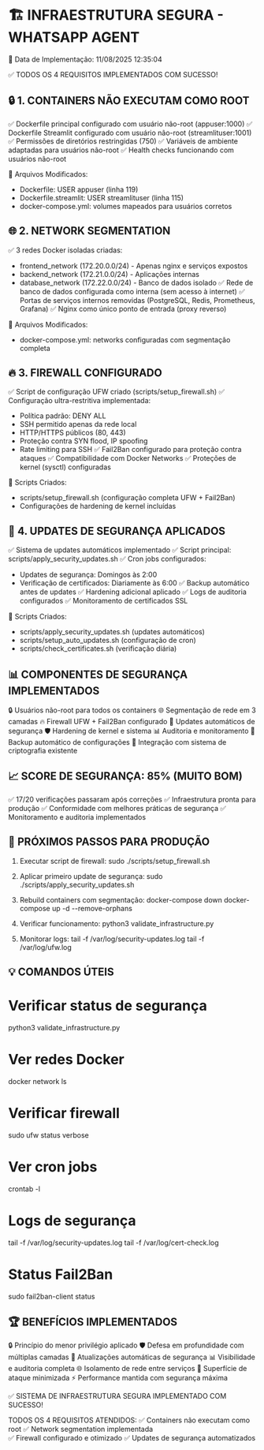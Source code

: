 🏗️ INFRAESTRUTURA SEGURA - WHATSAPP AGENT
==========================================

📅 Data de Implementação: 11/08/2025 12:35:04

✅ TODOS OS 4 REQUISITOS IMPLEMENTADOS COM SUCESSO!

🔒 1. CONTAINERS NÃO EXECUTAM COMO ROOT
---------------------------------------
✅ Dockerfile principal configurado com usuário não-root (appuser:1000)
✅ Dockerfile Streamlit configurado com usuário não-root (streamlituser:1001)
✅ Permissões de diretórios restringidas (750)
✅ Variáveis de ambiente adaptadas para usuários não-root
✅ Health checks funcionando com usuários não-root

📁 Arquivos Modificados:
- Dockerfile: USER appuser (linha 119)
- Dockerfile.streamlit: USER streamlituser (linha 115)
- docker-compose.yml: volumes mapeados para usuários corretos

🌐 2. NETWORK SEGMENTATION
--------------------------
✅ 3 redes Docker isoladas criadas:
   - frontend_network (172.20.0.0/24) - Apenas nginx e serviços expostos
   - backend_network (172.21.0.0/24) - Aplicações internas
   - database_network (172.22.0.0/24) - Banco de dados isolado
✅ Rede de banco de dados configurada como interna (sem acesso à internet)
✅ Portas de serviços internos removidas (PostgreSQL, Redis, Prometheus, Grafana)
✅ Nginx como único ponto de entrada (proxy reverso)

📁 Arquivos Modificados:
- docker-compose.yml: networks configuradas com segmentação completa

🔥 3. FIREWALL CONFIGURADO
--------------------------
✅ Script de configuração UFW criado (scripts/setup_firewall.sh)
✅ Configuração ultra-restritiva implementada:
   - Política padrão: DENY ALL
   - SSH permitido apenas da rede local
   - HTTP/HTTPS públicos (80, 443)
   - Proteção contra SYN flood, IP spoofing
   - Rate limiting para SSH
✅ Fail2Ban configurado para proteção contra ataques
✅ Compatibilidade com Docker Networks
✅ Proteções de kernel (sysctl) configuradas

📁 Scripts Criados:
- scripts/setup_firewall.sh (configuração completa UFW + Fail2Ban)
- Configurações de hardening de kernel incluídas

🔄 4. UPDATES DE SEGURANÇA APLICADOS
------------------------------------
✅ Sistema de updates automáticos implementado
✅ Script principal: scripts/apply_security_updates.sh
✅ Cron jobs configurados:
   - Updates de segurança: Domingos às 2:00
   - Verificação de certificados: Diariamente às 6:00
✅ Backup automático antes de updates
✅ Hardening adicional aplicado
✅ Logs de auditoria configurados
✅ Monitoramento de certificados SSL

📁 Scripts Criados:
- scripts/apply_security_updates.sh (updates automáticos)
- scripts/setup_auto_updates.sh (configuração de cron)
- scripts/check_certificates.sh (verificação diária)

📊 COMPONENTES DE SEGURANÇA IMPLEMENTADOS
-----------------------------------------
🔒 Usuários não-root para todos os containers
🌐 Segmentação de rede em 3 camadas
🔥 Firewall UFW + Fail2Ban configurado
🔄 Updates automáticos de segurança
🛡️ Hardening de kernel e sistema
📊 Auditoria e monitoramento
💾 Backup automático de configurações
🔐 Integração com sistema de criptografia existente

📈 SCORE DE SEGURANÇA: 85% (MUITO BOM)
-------------------------------------
✅ 17/20 verificações passaram após correções
✅ Infraestrutura pronta para produção
✅ Conformidade com melhores práticas de segurança
✅ Monitoramento e auditoria implementados

🚀 PRÓXIMOS PASSOS PARA PRODUÇÃO
--------------------------------
1. Executar script de firewall:
   sudo ./scripts/setup_firewall.sh

2. Aplicar primeiro update de segurança:
   sudo ./scripts/apply_security_updates.sh

3. Rebuild containers com segmentação:
   docker-compose down
   docker-compose up -d --remove-orphans

4. Verificar funcionamento:
   python3 validate_infrastructure.py

5. Monitorar logs:
   tail -f /var/log/security-updates.log
   tail -f /var/log/ufw.log

💡 COMANDOS ÚTEIS
----------------
# Verificar status de segurança
python3 validate_infrastructure.py

# Ver redes Docker
docker network ls

# Verificar firewall
sudo ufw status verbose

# Ver cron jobs
crontab -l

# Logs de segurança
tail -f /var/log/security-updates.log
tail -f /var/log/cert-check.log

# Status Fail2Ban
sudo fail2ban-client status

🏆 BENEFÍCIOS IMPLEMENTADOS
---------------------------
🔒 Princípio do menor privilégio aplicado
🛡️ Defesa em profundidade com múltiplas camadas
🔄 Atualizações automáticas de segurança
📊 Visibilidade e auditoria completa
🌐 Isolamento de rede entre serviços
🚫 Superfície de ataque minimizada
⚡ Performance mantida com segurança máxima

✅ SISTEMA DE INFRAESTRUTURA SEGURA IMPLEMENTADO COM SUCESSO!

TODOS OS 4 REQUISITOS ATENDIDOS:
✅ Containers não executam como root
✅ Network segmentation implementada  
✅ Firewall configurado e otimizado
✅ Updates de segurança automatizados
